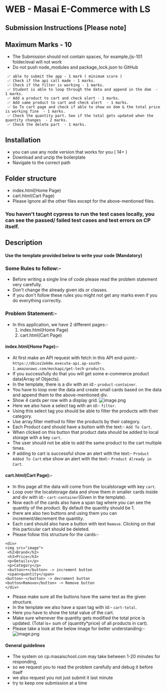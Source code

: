 # WEB - Masai E-Commerce with LS

## Submission Instructions [Please note]

## Maximum Marks - 10

- The Submission should not contain spaces, for example,/js-101 folder/eval will not work
- Do not push node_modules and package_lock.json to GitHub

```
 ✅ able to submit the app - 1 mark ( minimum score )
 ✅ Check if the api call made - 1 marks.
 ✅ Check if the filter is working - 1 marks.
 ✅ Student is able to loop through the data and append in the dom  - 1 marks.
 ✅ Add a product to cart and check alert - 1 marks.
 ✅ Add same product to cart and check alert  - 1 marks.
 ✅ Go To cart page and check if able to show on dom & the total price is working fine  - 1 marks.
 ✅ Check the quantity part. See if the total gets updated when the quantity changes  - 2 marks.
 ✅ Check the delete part  - 1 marks.
```

## Installation

- you can use any node version that works for you ( 14+ )
- Download and unzip the boilerplate
- Navigate to the correct path

## Folder structure

- index.html(Home Page)
- cart.html(Cart Page)
- Please Ignore all the other files except for the above-mentioned files.

### You haven't taught cypress to run the test cases locally, you can see the passed/ failed test cases and test errors on CP itself.

## Description

#### Use the template provided below to write your code (Mandatory)

### Some Rules to follow:-

- Before writing a single line of code please read the problem statement very carefully.
- Don't change the already given ids or classes.
- If you don't follow these rules you might not get any marks even if you do everything correctly.

### Problem Statement:-

- In this application, we have 2 different pages:-
  1. index.html(Home Page)
  2. cart.html(Cart Page)

#### index.html(Home Page):-
- At first make an API request with fetch in this API end-point:- 
`https://dbioz2ek0e.execute-api.ap-south-1.amazonaws.com/mockapi/get-tech-products`.
- If you successfully do that you will get some e-commerce product data(Array of Objects).
- In the template, there is a div with an id:- `product-container`.
- You have to loop over the data and create small cards based on the data and append them to the above-mentioned div.
- Show 4 cards per row with a display grid.
![image.png](https://masai-course.s3.ap-south-1.amazonaws.com/editor/uploads/2022-11-03/screencapture-192-168-1-2-8080-2022-11-03-16_21_05_236071.png)
- Here we also have a select tag with an id:- `filter`.
- Using this select tag you should be able to filter the products with their category.
- Use array.filter method to filter the products by their category.
- Each Product card should have a button with the text:- `Add To Cart`.
- When clicked on this button that product data should be added to local storage with a key `cart`.
- The user should not be able to add the same product to the cart multiple times.
- If adding to cart is successful show an alert with the text:- `Product Added To Cart` else show an alert with the text:- `Product Already in Cart`.


#### cart.html(Cart Page):-
- In this page all the data will come from the localstorage with key `cart`.
- Loop over the localstorage data and show them in smaller cards inside and div with id:- `cart-container`(Given in the template).
- Now each of the cards also have a span tag where you can see the quantity of the product. By default the quantity should be 1.
- there are also two buttons and using them you can increment/decrement the quantity.
- Each card should also have a button with text `Remove`. Clicking on that this particular cart should be deleted.
- Please follow this structure for the cards:-

```
<div>
<img src="image">
 <h2>Brand</h2>
 <h3>Price</h3>
 <p>Details</p>
 <p>Category</p>
 <button>+</button> -> increment button
 <span>quantity</span>
<button>-</button> -> decrement button
<button>Remove</button> -> Remove button
</div>
```
- Please make sure all the buttons have the same text as the given structure.
- In the template we also have a span tag with id:- `cart-total`.
- Here you have to show the total value of the cart.
- Make sure whenever the quantity gets modified the total price is updated. (Total is= sum of (quantity*price) of all products in cart).
- Please take a look at the below image for better understanding:- 
![image.png](https://masai-course.s3.ap-south-1.amazonaws.com/editor/uploads/2022-11-03/Screenshot%202022-11-03%20at%204.23.03%20PM_126954.png)

#### General guidelines

- The system on cp.masaischool.com may take between 1-20 minutes for responding,
- so we request you to read the problem carefully and debug it before itself
- we also request you not just submit it last minute
- try to keep one submission at a time